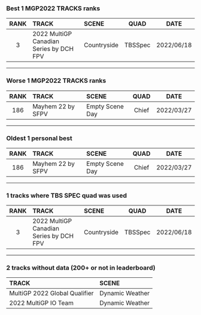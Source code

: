 ### Best 1 MGP2022 TRACKS ranks
|RANK|TRACK|SCENE|QUAD|DATE|
|:---:|:---|:---|:---:|:---:|
|3|2022 MultiGP Canadian Series by DCH FPV|Countryside|TBSSpec|2022/06/18|
---
### Worse 1 MGP2022 TRACKS ranks
|RANK|TRACK|SCENE|QUAD|DATE|
|:---:|:---|:---|:---:|:---:|
|186|Mayhem 22 by SFPV|Empty Scene Day|Chief|2022/03/27|
---
### Oldest 1 personal best
|RANK|TRACK|SCENE|QUAD|DATE|
|:---:|:---|:---|:---:|:---:|
|186|Mayhem 22 by SFPV|Empty Scene Day|Chief|2022/03/27|
---
### 1 tracks where TBS SPEC quad was used
|RANK|TRACK|SCENE|QUAD|DATE|
|:---:|:---|:---|:---:|:---:|
|3|2022 MultiGP Canadian Series by DCH FPV|Countryside|TBSSpec|2022/06/18|
---
### 2 tracks without data (200+ or not in leaderboard)
|TRACK|SCENE|
|:---|:---|
|MultiGP 2022 Global Qualifier|Dynamic Weather|
|2022 MultiGP IO Team|Dynamic Weather|
